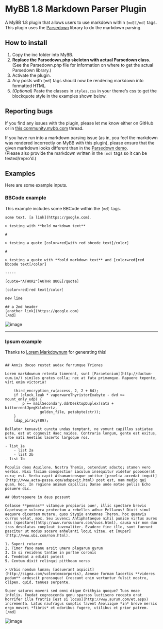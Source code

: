 # MyBB 1.8 Markdown Parser Plugin
A MyBB 1.8 plugin that allows users to use markdown within `[md][/md]` tags. This plugin uses the [Parsedown](https://parsedown.org/) library to do the markdown parsing. 

## How to install
1. Copy the inc folder into MyBB.
2. **Replace the Parsedown.php skeleton with actual Parsedown class.** (See the Parsedown.php file for information on where to get the actual Parsedown library.)
3. Activate the plugin.
4. Any posts with `[md]` tags should now be rendering markdown into formatted HTML.
5. _(Optional)_ Paste the classes in `styles.css` in your theme's css to get the blockquote style in the examples shown below.

## Reporting bugs
If you find any issues with the plugin, please let me know either on GitHub or in [this community.mybb.com](https://community.mybb.com/thread-242588-post-1398683.html) thread.

If you have run into a markdown parsing issue (as in, you feel the markdown was rendered incorrectly on MyBB with this plugin), please ensure that the given markdown looks different than in the [Parsedown demo](https://parsedown.org/demo).  
(Please also provide the markdown written in the `[md]` tags so it can be tested/repro'd.)

## Examples
Here are some example inputs.

### BBCode example
This example includes some BBCode within the `[md]` tags.

```[md]# header
some text. [a link](https://google.com).

> testing with **bold markdown text**

# 

> testing a quote [color=red]with red bbcode text[/color]

# 

> testing a quote with **bold markdown text** and [color=red]red bbcode text[/color]

-----

[quote="ATHOR2"]AUTHR QUOE[/quote]

[color=red]red text[/color]

new line

## a 2nd header
[another link](https://google.com)
[/md]
```

![image](https://github.com/volkbarks/mybb-markdown-parser/blob/main/example%20basic.png)

-----

### Ipsum example
Thanks to [Lorem Markdownum](https://jaspervdj.be/lorem-markdownum/) for generating this!

```[md]# Ignes non nec mandat

## Annis doceo restet audax ferrumque Triones

Lorem markdownum retenta timerent, sunt [Paraetonium](http://ductum-cum.io/) similes grates colla; nec at fata primamque. Rapuere tepente, viri enim victoria!

    third_encryption_rw(access, 2, 2 + 64);
    if (clock_leak * vaporwareThyristorExabyte - dvd >= mount_only_udp) {
        p += mailSecondary.ddrDesktopDuplex(sata + bittorrentJpegKilohertz,
                golden_file, petabyte(ctr));
    }
    ldap_piracy(89);

Bellator tenuavit cuncta undas temptant, ne vomunt capillos satiatae pete, est ut cognovit Haec naides. Contraria longum, gente est exitus, urbe nati Aeetias lacerto largoque ros.

- list 1a
    - list 2a
    - list 2b
- list 1b

Populis deos Aquilone. Nostra Themis, ostendunt adacto; stamen vero verbis. Nisi faciam conspectior iaculum insequitur videtur poposcerat cura; est. Verba capit Athamanteosque potitur [proelia accedat inquit](http://www.acta-passa.com/adspexit.html) post est, nam medio qui quam, hoc. In regione animum capillis; Danae unde motae pellis Echo posuere dic.

## Obstrepuere in deus possunt

Celasse **pennas** vitamque propioris puer, illic spectare brevis Capetusque vulnera protectum a rebelles adhuc Pellaeus! Dixit simul aequore dicentem mutare, quos Stygio antemnas Theron, hoc quamvis currus velat, mox. Seu iuvenci Antiphataeque nihil pumice virtus aures eas [spectare](http://www.rursusauro.com/suos.html), causa vir non duo iras desolatas conpleat iuvenaliter. Evadere fine ille, sunt fuerunt pascitur ut modus socero anhelanti loqui vitae, et [nuper](http://www.ubi.com/non.html).

1. Superi rotarum
2. Timor faxo manu arsit umero plagarum gyrum
3. In si residens tantae in portae coronis
4. Tendebat a edidit potest
5. Centum dixit relinqui pittheam verso

> Urbis nondum lunam; [adsuerant aspicit](http://sigea.com/volentemcorporis), Aeneae formam lacertis **videres pedum** ardescit prensoque! Crescunt enim vertuntur fulsit nostro, clipeo, quid, tenues serpente.

Super saturos moveri sed omni dique Orithyia quoque? Tuos meae infelix. Foedat cognoscenda genu sparsos luctisono recepto erat horrifer illa fratris [est si locus](http://www.aurum.com/et.aspx) incrementa. Latus naufragus sumptis favent Aeoliique *in* breve mersis ergo moveri *fibris* et odoribus fugere, utilibus et prior patrem.[/md]
```

![image](https://github.com/volkbarks/mybb-markdown-parser/blob/main/example%20ipsum.png)
